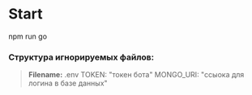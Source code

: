 # Start
npm run go

### Структура игнорируемых файлов:
> **Filename:** .env
> TOKEN: "токен бота"
> MONGO_URI: "ссыока для логина в базе данных"
